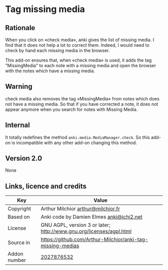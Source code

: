 # Tag missing media
## Rationale
When you click on «check media», anki gives the list of missing
media. I find that it does not help a lot to correct them. Indeed, I
would need to check by hand each missing media in the browser.

This add-on ensures that, when «check media» is used, it adds the tag
"MissingMedia" to each note with a missing media and open the browser
with the notes which have a missing media.

## Warning
check media also removes the tag «MissingMedia» from notes which does
not have a missing media. So that if you have corrected a note, it
does not appear anymore when you search for notes with Missing Media.
## Internal
It totally redefines the method `anki.media.MediaManager.check`. So
this add-on is incompatible with any other add-on changing this
method.

## Version 2.0
None


## Links, licence and credits

Key         |Value
------------|-------------------------------------------------------------------
Copyright   | Arthur Milchior <arthur@milchior.fr>
Based on    | Anki code by Damien Elmes <anki@ichi2.net>
License     | GNU AGPL, version 3 or later; http://www.gnu.org/licenses/agpl.html
Source in   | https://github.com/Arthur-Milchior/anki-tag-missing-medias
Addon number| [2027876532](https://ankiweb.net/shared/info/2027876532) 
